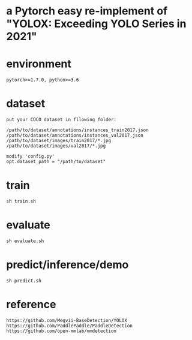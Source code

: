 # a Pytorch easy re-implement of "YOLOX: Exceeding YOLO Series in 2021"


# environment
    pytorch>=1.7.0, python>=3.6

# dataset
    put your COCO dataset in fllowing folder:
    
    /path/to/dataset/annotations/instances_train2017.json
    /path/to/dataset/annotations/instances_val2017.json
    /path/to/dataset/images/train2017/*.jpg
    /path/to/dataset/images/val2017/*.jpg
    
    modify 'config.py'
    opt.dataset_path = "/path/to/dataset"

# train
    sh train.sh
    
# evaluate
    sh evaluate.sh
    
# predict/inference/demo
    sh predict.sh
   

# reference
    https://github.com/Megvii-BaseDetection/YOLOX
    https://github.com/PaddlePaddle/PaddleDetection
    https://github.com/open-mmlab/mmdetection

